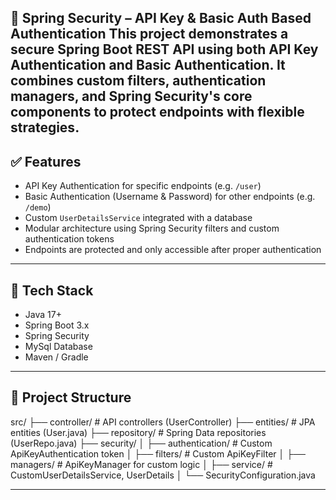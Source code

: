  🔐 Spring Security – API Key & Basic Auth Based Authentication
This project demonstrates a secure Spring Boot REST API using **both API Key Authentication** and **Basic Authentication**. It combines custom filters, authentication managers, and Spring Security's core components to protect endpoints with flexible strategies.
---
## ✅ Features

- API Key Authentication for specific endpoints (e.g. `/user`)
- Basic Authentication (Username & Password) for other endpoints (e.g. `/demo`)
- Custom `UserDetailsService` integrated with a database
- Modular architecture using Spring Security filters and custom authentication tokens
- Endpoints are protected and only accessible after proper authentication

---

## 🔧 Tech Stack

- Java 17+
- Spring Boot 3.x
- Spring Security
- MySql Database 
- Maven / Gradle

---
## 📂 Project Structure
src/
├── controller/ # API controllers (UserController)
├── entities/ # JPA entities (User.java)
├── repository/ # Spring Data repositories (UserRepo.java)
├── security/
│ ├── authentication/ # Custom ApiKeyAuthentication token
│ ├── filters/ # Custom ApiKeyFilter
│ ├── managers/ # ApiKeyManager for custom logic
│ ├── service/ # CustomUserDetailsService, UserDetails
│ └── SecurityConfiguration.java

---







